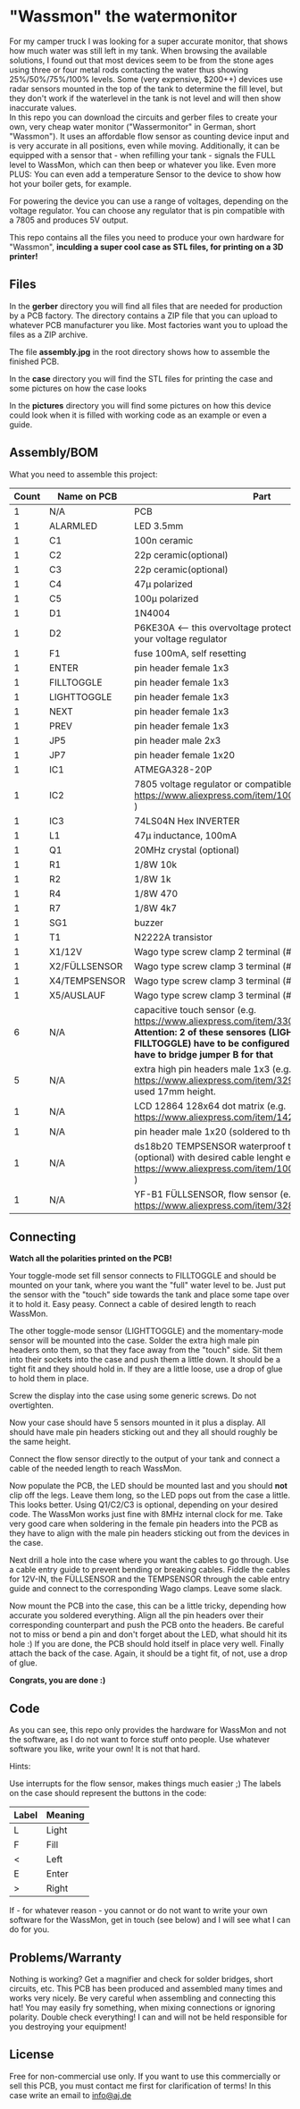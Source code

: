 
# "Wassmon" the watermonitor

For my camper truck I was looking for a super accurate monitor, that shows how much water was still left in my tank. When browsing the available solutions, I found out that most devices seem to be from the stone ages using three or four metal rods contacting the water thus showing 25%/50%/75%/100% levels. 
Some (very expensive, $200++) devices use radar sensors mounted in the top of the tank to determine the fill level, but they don't work if the waterlevel in the tank is not level and will then show inaccurate values.  
In this repo you can download the circuits and gerber files to create your own, very cheap water monitor ("Wassermonitor" in German, short "Wassmon").
It uses an affordable flow sensor as counting device input and is very accurate in all positions, even while moving. Additionally, it can be equipped with a sensor that - when refilling your tank - signals the FULL level to WassMon, which can then beep or whatever you like.
Even more PLUS: You can even add a temperature Sensor to the device to show how hot your boiler gets, for example.

For powering the device you can use a range of voltages, depending on the voltage regulator. You can choose any regulator that is pin compatible with a 7805 and produces 5V output.

This repo contains all the files you need to produce your own hardware for "Wassmon", **inculding a super cool case as STL files, for printing on a 3D printer!** 

## Files
In the **gerber** directory you will find all files that are needed for production by a PCB factory. The directory contains a ZIP file that you can upload to whatever PCB manufacturer you like. Most factories want you to upload the files as a ZIP archive.

The file **assembly.jpg** in the root directory shows how to assemble the finished PCB.

In the **case** directory you will find the STL files for printing the case and some pictures on how the case looks

In the **pictures** directory you will find some pictures on how this device could look when it is filled with working code as an example or even a guide.

## Assembly/BOM
What you need to assemble this project:

|       Count    |Name on PCB                    |Part                         |
|----------------|-------------------------------|-----------------------------|
|	1|N/A|PCB
|1|ALARMLED| LED 3.5mm
|1|C1|100n ceramic
|1|C2|22p ceramic(optional)
|1|C3|22p ceramic(optional)
|1|C4|47µ polarized
|1|C5|100µ polarized
|1|D1|1N4004
|1|D2|P6KE30A <-- this overvoltage protection diode should match your voltage regulator
|1|F1|fuse 100mA, self resetting
|1|ENTER|pin header female 1x3
|1|FILLTOGGLE|pin header female 1x3
|1|LIGHTTOGGLE|pin header female 1x3
|1|NEXT|pin header female 1x3
|1|PREV|pin header female 1x3
|1|JP5|pin header male 2x3
|1|JP7|pin header female 1x20
|1|IC1|ATMEGA328-20P
|1|IC2|7805 voltage regulator or compatible (e.g. https://www.aliexpress.com/item/1005002556018480.html )
|1|IC3|74LS04N Hex INVERTER                                                                     
|1|L1|47µ inductance, 100mA
|1|Q1|20MHz crystal (optional)
|1|R1|1/8W 10k
|1|R2|1/8W 1k
|1|R4|1/8W 470
|1|R7|1/8W 4k7
|1|SG1|buzzer
|1|T1|N2222A transistor
|1|X1/12V| Wago type screw clamp 2 terminal (# W237-102)
|1|X2/FÜLLSENSOR|Wago type screw clamp 3 terminal (# W237-103)
|1|X4/TEMPSENSOR|Wago type screw clamp 3 terminal (# W237-103)
|1|X5/AUSLAUF|Wago type screw clamp 3 terminal (# W237-103)
|6|N/A|capacitive touch sensor (e.g. https://www.aliexpress.com/item/33062790002.html ) **Attention: 2 of these sensores (LIGHTTOGGLE, FILLTOGGLE) have to be configured to toggle ON/OFF, you have to bridge jumper B for that**
|5|N/A|extra high pin headers male 1x3 (e.g. https://www.aliexpress.com/item/32911455899.html ), I used 17mm height.
|1|N/A|LCD 12864 128x64 dot matrix (e.g. https://www.aliexpress.com/item/1420941126.html )
|1|N/A|pin header male 1x20 (soldered to the display)
|1|N/A|ds18b20 TEMPSENSOR waterproof temperature sensor (optional) with desired cable lenght e.g.( https://www.aliexpress.com/item/1005001621930325.html )
|1|N/A|YF-B1 FÜLLSENSOR, flow sensor (e.g. https://www.aliexpress.com/item/32887166092.html )

## Connecting
**Watch all the polarities printed on the PCB!**

Your toggle-mode set fill sensor connects to FILLTOGGLE and should be mounted on your tank, where you want the "full" water level to be. Just put the sensor with the "touch" side towards the tank and place some tape over it to hold it. Easy peasy. Connect a cable of desired length to reach WassMon.

The other toggle-mode sensor (LIGHTTOGGLE) and the momentary-mode sensor will be mounted into the case. Solder the extra high male pin headers onto them, so that they face away from the "touch" side. Sit them into their sockets into the case and push them a little down. It should be a tight fit and they should hold in. If they are a little loose, use a drop of glue to hold them in place.

Screw the display into the case using some generic screws. Do not overtighten.


Now your case should have 5 sensors mounted in it plus a display. All should have male pin headers sticking out and they all should roughly be the same height.


Connect the flow sensor directly to the output of your tank and connect a cable of the needed length to reach WassMon.


Now populate the PCB, the LED should be mounted last and you should **not** clip off the legs. Leave them long, so the LED pops out from the case a little. This looks better. Using Q1/C2/C3 is optional, depending on your desired code. The WassMon works just fine with 8MHz internal clock for me.
Take very good care when soldering in the female pin headers into the PCB as they have to align with the male pin headers sticking out from the devices in the case.


Next drill a hole into the case where you want the cables to go through. Use a cable entry guide to prevent bending or breaking cables.
Fiddle the cables for 12V-IN, the FÜLLSENSOR and the TEMPSENSOR through the cable entry guide and connect to the corresponding Wago clamps. Leave some slack.

Now mount the PCB into the case, this can be a little tricky, depending how accurate you soldered everything. Align all the pin headers over their corresponding counterpart and push the PCB onto the headers. Be careful not to miss or bend a pin and don't forget about the LED, what should hit its hole :)
If you are done, the PCB should hold itself in place very well. Finally attach the back of the case. Again, it should be a tight fit, of not, use a drop of glue.

**Congrats, you are done :)**

## Code
As you can see, this repo only provides the hardware for WassMon and not the software, as I do not want to force stuff onto people. Use whatever software you like, write your own! It is not that hard.

Hints:

Use interrupts for the flow sensor, makes things much easier ;) The labels on the case should represent the buttons in the code:

|Label|Meaning|
|-----|-------|
|L|Light
|F|Fill
|<|Left
|E|Enter
|>|Right


If - for whatever reason - you cannot or do not want to write your own software for the WassMon, get in touch (see below) and I will see what I can do for you.

## Problems/Warranty
Nothing is working? Get a magnifier and check for solder bridges, short circuits, etc. This PCB has been produced and assembled many times and works very nicely. Be very careful when assembling and connecting this hat! You may easily fry something, when mixing connections or ignoring polarity. Double check everything! I can and will not be held responsible for you destroying your equipment!

## License
Free for non-commercial use only. If you want to use this commercially or sell this PCB, you must contact me first for clarification of terms! In this case write an email to info@aj.de
